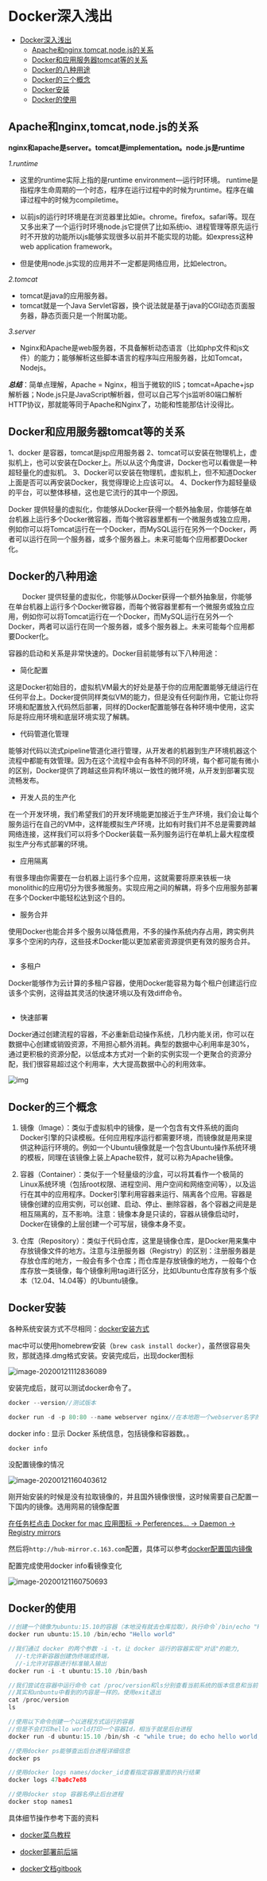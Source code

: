 # Docker深入浅出

 * [Docker深入浅出](#docker深入浅出)
      * [Apache和nginx,tomcat,node.js的关系](#apache和nginxtomcatnodejs的关系)
      * [Docker和应用服务器tomcat等的关系](#docker和应用服务器tomcat等的关系)
      * [Docker的八种用途](#docker的八种用途)
      * [Docker的三个概念](#docker的三个概念)
      * [Docker安装](#docker安装)
      * [Docker的使用](#docker的使用)



## Apache和nginx,tomcat,node.js的关系

**nginx和apache是server。tomcat是implementation。node.js是runtime**

*1.runtime*

- 这里的runtime实际上指的是runtime environment—运行时环境。
  runtime是指程序生命周期的一个时态，程序在运行过程中的时候为runtime。程序在编译过程中的时候为compiletime。

- 以前js的运行时环境是在浏览器里比如ie。chrome。firefox。safari等。现在又多出来了一个运行时环境node.js它提供了比如系统io、进程管理等原先运行时不开放的功能所以js能够实现很多以前并不能实现的功能。如express这种web application framework。
- 但是使用node.js实现的应用并不一定都是网络应用，比如electron。

*2.tomcat*

- tomcat是java的应用服务器。
- tomcat就是一个Java Servlet容器，换个说法就是基于java的CGI动态页面服务器，静态页面只是一个附属功能。

*3.server*

- Nginx和Apache是web服务器，不具备解析动态语言（比如php文件和js文件）的能力；能够解析这些脚本语言的程序叫应用服务器，比如Tomcat，Nodejs。

***总结***：简单点理解，Apache = Nginx，相当于微软的IIS；tomcat=Apache+jsp解析器；Node.js只是JavaScript解析器，但可以自己写个js监听80端口解析HTTP协议，那就能等同于Apache和Nginx了，功能和性能那估计没得比。

## Docker和应用服务器tomcat等的关系

1、docker 是容器，tomcat是jsp应用服务器
2、tomcat可以安装在物理机上，虚拟机上，也可以安装在Docker上。所以从这个角度讲，Docker也可以看做是一种超轻量化的虚拟机。
3、Docker可以安装在物理机，虚拟机上，但不知道Docker上面是否可以再安装Docker，我觉得理论上应该可以。
4、Docker作为超轻量级的平台，可以整体移植，这也是它流行的其中一个原因。

Docker 提供轻量的虚拟化，你能够从Docker获得一个额外抽象层，你能够在单台机器上运行多个Docker微容器，而每个微容器里都有一个微服务或独立应用，例如你可以将Tomcat运行在一个Docker，而MySQL运行在另外一个Docker，两者可以运行在同一个服务器，或多个服务器上。未来可能每个应用都要Docker化。

## Docker的八种用途

　　Docker 提供轻量的虚拟化，你能够从Docker获得一个额外抽象层，你能够在单台机器上运行多个Docker微容器，而每个微容器里都有一个微服务或独立应用，例如你可以将Tomcat运行在一个Docker，而MySQL运行在另外一个Docker，两者可以运行在同一个服务器，或多个服务器上。未来可能每个应用都要Docker化。

容器的启动和关系是非常快速的。Docker目前能够有以下八种用途：

- 简化配置

这是Docker初始目的，虚拟机VM最大的好处是基于你的应用配置能够无缝运行在任何平台上。Docker提供同样类似VM的能力，但是没有任何副作用，它能让你将环境和配置放入代码然后部署，同样的Docker配置能够在各种环境中使用，这实际是将应用环境和底层环境实现了解耦。

 

- 代码管道化管理

能够对代码以流式pipeline管道化进行管理，从开发者的机器到生产环境机器这个流程中都能有效管理。因为在这个流程中会有各种不同的环境，每个都可能有微小的区别，Docker提供了跨越这些异构环境以一致性的微环境，从开发到部署实现流畅发布。

 

- 开发人员的生产化

在一个开发环境，我们希望我们的开发环境能更加接近于生产环境，我们会让每个服务运行在自己的VM中，这样能模拟生产环境，比如有时我们并不总是需要跨越网络连接，这样我们可以将多个Docker装载一系列服务运行在单机上最大程度模拟生产分布式部署的环境。

 

* 应用隔离

有很多理由你需要在一台机器上运行多个应用，这就需要将原来铁板一块monolithic的应用切分为很多微服务。实现应用之间的解耦，将多个应用服务部署在多个Docker中能轻松达到这个目的。

 

* 服务合并

使用Docker也能合并多个服务以降低费用，不多的操作系统内存占用，跨实例共享多个空闲的内存，这些技术Docker能以更加紧密资源提供更有效的服务合并。

##  

* 多租户

Docker能够作为云计算的多租户容器，使用Docker能容易为每个租户创建运行应该多个实例，这得益其灵活的快速环境以及有效diff命令。

##  

* 快速部署

Docker通过创建流程的容器，不必重新启动操作系统，几秒内能关闭，你可以在数据中心创建或销毁资源，不用担心额外消耗。典型的数据中心利用率是30%，通过更积极的资源分配，以低成本方式对一个新的实例实现一个更聚合的资源分配，我们很容易超过这个利用率，大大提高数据中心的利用效率。

 

![img](../image/docker-ways.png)

## Docker的三个概念

1. 镜像（Image）：类似于虚拟机中的镜像，是一个包含有文件系统的面向Docker引擎的只读模板。任何应用程序运行都需要环境，而镜像就是用来提供这种运行环境的。例如一个Ubuntu镜像就是一个包含Ubuntu操作系统环境的模板，同理在该镜像上装上Apache软件，就可以称为Apache镜像。

2. 容器（Container）：类似于一个轻量级的沙盒，可以将其看作一个极简的Linux系统环境（包括root权限、进程空间、用户空间和网络空间等），以及运行在其中的应用程序。Docker引擎利用容器来运行、隔离各个应用。容器是镜像创建的应用实例，可以创建、启动、停止、删除容器，各个容器之间是是相互隔离的，互不影响。注意：镜像本身是只读的，容器从镜像启动时，Docker在镜像的上层创建一个可写层，镜像本身不变。

3. 仓库（Repository）：类似于代码仓库，这里是镜像仓库，是Docker用来集中存放镜像文件的地方。注意与注册服务器（Registry）的区别：注册服务器是存放仓库的地方，一般会有多个仓库；而仓库是存放镜像的地方，一般每个仓库存放一类镜像，每个镜像利用tag进行区分，比如Ubuntu仓库存放有多个版本（12.04、14.04等）的Ubuntu镜像。

## Docker安装

各种系统安装方式不尽相同：[docker安装方式](https://yeasy.gitbooks.io/docker_practice/install/mac.html)

mac中可以使用homebrew安装（`brew cask install docker`），虽然很容易失败，那就选择.dmg格式安装。安装完成后，出现docker图标

![image-20200121112836089](../image/image-20200121112836089.png)

安装完成后，就可以测试docker命令了。

```javascript
docker --version//测试版本

docker run -d -p 80:80 --name webserver nginx//在本地跑一个webserver名字的nginx服务
```

docker info : 显示 Docker 系统信息，包括镜像和容器数。。

```
docker info
```

没配置镜像的情况

![image-20200121160403612](../image/docker1.png)

刚开始安装的时候是没有拉取镜像的，并且国外镜像很慢，这时候需要自己配置一下国内的镜像。选用网易的镜像配置

<u>在任务栏点击 Docker for mac 应用图标 -> Perferences... -> Daemon -> Registry mirrors</u>

然后将`http://hub-mirror.c.163.com`配置，具体可以参考[docker配置国内镜像](https://www.runoob.com/docker/macos-docker-install.html)

配置完成使用docker info看镜像变化

![image-20200121160750693](../image/docker2.png)

## Docker的使用

```javascript
//创建一个镜像为ubuntu:15.10的容器（本地没有就去仓库拉取），执行命令`/bin/echo "Hello world" `
docker run ubuntu:15.10 /bin/echo "Hello world" 

//我们通过 docker 的两个参数 -i -t，让 docker 运行的容器实现"对话"的能力,
  //-t允许新容器创建伪终端或终端，
  //-i允许对容器进行标准输入输出
docker run -i -t ubuntu:15.10 /bin/bash

//我们尝试在容器中运行命令 cat /proc/version和ls分别查看当前系统的版本信息和当前目录下的文件列表
//其实和unbuntu中看到的内容是一样的。使用exit退出
cat /proc/version
ls

//使用以下命令创建一个以进程方式运行的容器
//但是不会打印hello world打印一个容器Id，相当于就是后台进程
docker run -d ubuntu:15.10 /bin/sh -c "while true; do echo hello world; sleep 1; done"

//使用docker ps能够查出后台进程详细信息
docker ps

//使用docker logs names/docker_id查看指定容器里面的执行结果
docker logs 47ba0c7e88

//使用docker stop 容器名停止后台进程
docker stop names1
```

具体细节操作参考下面的资料

* [docker菜鸟教程](https://www.runoob.com/docker/docker-tutorial.html)

* [docker部署前后端](https://zhuanlan.zhihu.com/p/39241059)
* [docker文档gitbook](https://yeasy.gitbooks.io/docker_practice/)